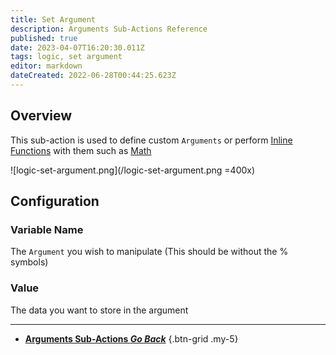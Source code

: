 ```yaml
---
title: Set Argument
description: Arguments Sub-Actions Reference
published: true
date: 2023-04-07T16:20:30.011Z
tags: logic, set argument
editor: markdown
dateCreated: 2022-06-28T00:44:25.623Z
---
```


## Overview
This sub-action is used to define custom `Arguments` or perform [Inline Functions](/Inline-Functions) with them such as [Math](/Inline-Functions/Math)

![logic-set-argument.png](/logic-set-argument.png =400x)

## Configuration
### Variable Name
The `Argument` you wish to manipulate (This should be without the % symbols)

### Value
The data you want to store in the argument

---

- [<i class="mdi mdi-chevron-left"></i> **Arguments Sub-Actions *Go Back***](/Sub-Actions/Arguments)
{.btn-grid .my-5}

